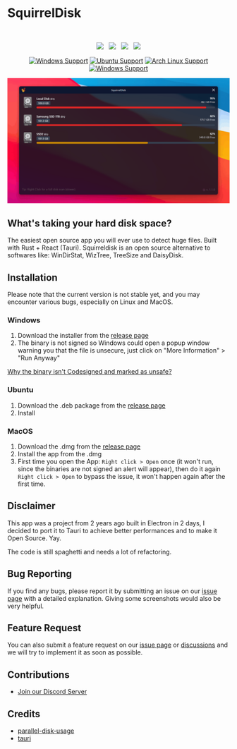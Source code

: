 # SquirrelDisk

<br>

<p align="center">
    <a href="https://github.com/adileo/squirreldisk"><img src="https://img.shields.io/github/v/release/adileo/squirreldisk?color=%23ff00a0&include_prereleases&label=version&sort=semver&style=flat-square"></a>
     &nbsp;
      <a href="https://github.com/adileo/squirreldisk"><img src="https://shields.io/badge/-ALPHA-orange?color=%23ff00a0&include_prereleases&label=status&sort=semver&style=flat-square"></a>
    &nbsp;
    <a href="https://github.com/adileo/squirreldisk"><img src="https://img.shields.io/badge/built_with-Rust-dca282.svg?style=flat-square"></a>
     &nbsp;
     <a href="https://discord.gg/Xp8QtMM65wk"><img src="https://img.shields.io/badge/Discord-%235865F2.svg?style=flat-square&logo=discord&logoColor=white"></a>
   
</p>

<div align="center">

[![Windows Support](https://img.shields.io/badge/Windows-0078D6?style=for-the-badge&logo=windows&logoColor=white)](https://github.com/adileo/squirreldisk/releases) [![Ubuntu Support](https://img.shields.io/badge/Ubuntu-E95420?style=for-the-badge&logo=ubuntu&logoColor=white)](https://github.com/adileo/squirreldisk/releases) [![Arch Linux Support](https://img.shields.io/badge/Arch_Linux-1793D1?style=for-the-badge&logo=arch-linux&logoColor=white)](https://github.com/adileo/squirreldisk/releases) [![Windows Support](https://img.shields.io/badge/MACOS-adb8c5?style=for-the-badge&logo=macos&logoColor=white)](https://github.com/adileo/squirreldisk/releases)

</div>

![Screenshot](/public/squirrel-demo.gif)

## What's taking your hard disk space?

The easiest open source app you will ever use to detect huge files. Built with Rust + React (Tauri).
Squirreldisk is an open source alternative to softwares like: WinDirStat, WizTree, TreeSize and DaisyDisk.

## Installation
Please note that the current version is not stable yet, and you may encounter various bugs, especially on Linux and MacOS.

### Windows
1. Download the installer from the [release page](https://github.com/adileo/squirreldisk/releases)
2. The binary is not signed so Windows could open a popup window warning you that the file is unsecure, just click on "More Information" > "Run Anyway"

[Why the binary isn't Codesigned and marked as unsafe?](https://news.ycombinator.com/item?id=19330062)

### Ubuntu
1. Download the .deb package from the [release page](https://github.com/adileo/squirreldisk/releases)
2. Install

### MacOS
1. Download the .dmg from the [release page](https://github.com/adileo/squirreldisk/releases)
2. Install the app from the .dmg
4. First time you open the App: `Right click > Open` once (it won't run, since the binaries are not signed an alert will appear), then do it again `Right click > Open` to bypass the issue, it won't happen again after the first time.

## Disclaimer

This app was a project from 2 years ago built in Electron in 2 days, I decided to port it to Tauri to achieve better performances and to make it Open Source. Yay.

The code is still spaghetti and needs a lot of refactoring.

## Bug Reporting

If you find any bugs, please report it by submitting an issue on our [issue page](https://github.com/adileo/squirreldisk/issues) with a detailed explanation. Giving some screenshots would also be very helpful.

## Feature Request

You can also submit a feature request on our [issue page](https://github.com/adileo/squirreldisk/issues) or [discussions](https://github.com/adileo/squirreldisk/discussions) and we will try to implement it as soon as possible.

## Contributions

- [Join our Discord Server](https://discord.gg/Xp8QtMM65w)

## Credits

- [parallel-disk-usage](https://github.com/KSXGitHub/parallel-disk-usage)
- [tauri](https://github.com/tauri-apps/tauri)
